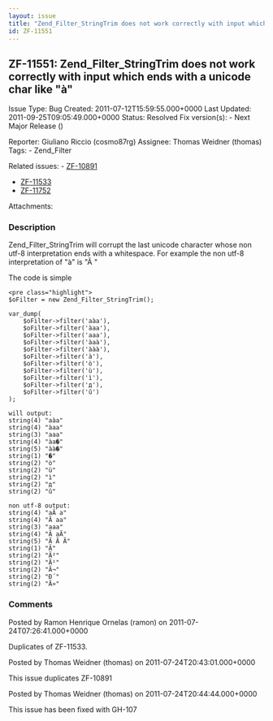 ```yaml
---
layout: issue
title: "Zend_Filter_StringTrim does not work correctly with input which ends with a unicode char like &quot;à&quot;"
id: ZF-11551
---
```


ZF-11551: Zend\_Filter\_StringTrim does not work correctly with input which ends with a unicode char like "à"
-------------------------------------------------------------------------------------------------------------

 Issue Type: Bug Created: 2011-07-12T15:59:55.000+0000 Last Updated: 2011-09-25T09:05:49.000+0000 Status: Resolved Fix version(s): - Next Major Release ()
 
 Reporter:  Giuliano Riccio (cosmo87rg)  Assignee:  Thomas Weidner (thomas)  Tags: - Zend\_Filter
 
 Related issues: - [ZF-10891](/issues/browse/ZF-10891)
- [ZF-11533](/issues/browse/ZF-11533)
- [ZF-11752](/issues/browse/ZF-11752)
 
 Attachments: 
### Description

Zend\_Filter\_StringTrim will corrupt the last unicode character whose non utf-8 interpretation ends with a whitespace. For example the non utf-8 interpretation of "à" is "Ã "

The code is simple

 
    <pre class="highlight">
    $oFilter = new Zend_Filter_StringTrim();
    
    var_dump(
        $oFilter->filter('aàa'),
        $oFilter->filter('àaa'),
        $oFilter->filter('aaa'),
        $oFilter->filter('àaà'),
        $oFilter->filter('ààà'),
        $oFilter->filter('à'),
        $oFilter->filter('ò'),
        $oFilter->filter('ù'),
        $oFilter->filter('ì'),
        $oFilter->filter('д'),
        $oFilter->filter('û')
    );
    
    will output:
    string(4) "aàa"
    string(4) "àaa"
    string(3) "aaa"
    string(4) "àa�"
    string(5) "àà�"
    string(1) "�"
    string(2) "ò"
    string(2) "ù"
    string(2) "ì"
    string(2) "д"
    string(2) "û"
    
    non utf-8 output:
    string(4) "aÃ a"
    string(4) "Ã aa"
    string(3) "aaa"
    string(4) "Ã aÃ"
    string(5) "Ã Ã Ã"
    string(1) "Ã"
    string(2) "Ã²"
    string(2) "Ã¹"
    string(2) "Ã¬"
    string(2) "Ð´"
    string(2) "Ã»"
    


 

 

### Comments

Posted by Ramon Henrique Ornelas (ramon) on 2011-07-24T07:26:41.000+0000

Duplicates of ZF-11533.

 

 

Posted by Thomas Weidner (thomas) on 2011-07-24T20:43:01.000+0000

This issue duplicates ZF-10891

 

 

Posted by Thomas Weidner (thomas) on 2011-07-24T20:44:44.000+0000

This issue has been fixed with GH-107

 

 
